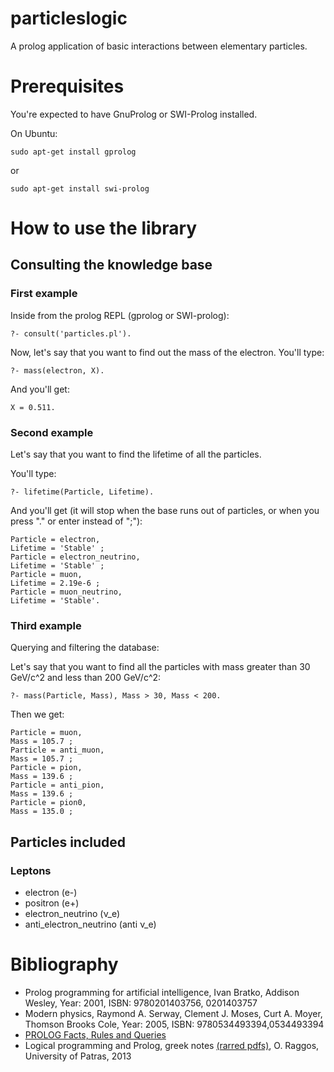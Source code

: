 # particleslogic
A prolog application of basic interactions between elementary particles.

# Prerequisites

You're expected to have GnuProlog or SWI-Prolog installed.

On Ubuntu:

`sudo apt-get install gprolog` 

or

`sudo apt-get install swi-prolog`

# How to use the library

## Consulting the knowledge base

### First example
Inside from the prolog REPL (gprolog or SWI-prolog):

`?- consult('particles.pl').`

Now, let's say that you want to find out the mass of the electron. You'll type:

`?- mass(electron, X).`

And you'll get:

`X = 0.511.`

### Second example

Let's say that you want to find the lifetime of all the particles.

You'll type:

`?- lifetime(Particle, Lifetime).`

And you'll get (it will stop when the base runs out of particles, or when you press "." or enter instead of ";"):

```
Particle = electron,
Lifetime = 'Stable' ;
Particle = electron_neutrino,
Lifetime = 'Stable' ;
Particle = muon,
Lifetime = 2.19e-6 ;
Particle = muon_neutrino,
Lifetime = 'Stable'.
```

### Third example

Querying and filtering the database:

Let's say that you want to find all the particles with mass greater than 30 GeV/c^2 and less than 200 GeV/c^2:

`?- mass(Particle, Mass), Mass > 30, Mass < 200.`

Then we get:

```
Particle = muon,
Mass = 105.7 ;
Particle = anti_muon,
Mass = 105.7 ;
Particle = pion,
Mass = 139.6 ;
Particle = anti_pion,
Mass = 139.6 ;
Particle = pion0,
Mass = 135.0 ;
```

## Particles included

### Leptons
* electron (e-)
* positron (e+)
* electron_neutrino (ν_e)
* anti_electron_neutrino (anti ν_e)

# Bibliography
* Prolog programming for artificial intelligence, Ivan Bratko, Addison Wesley, Year: 2001, ISBN: 9780201403756, 0201403757
* Modern physics, Raymond A. Serway, Clement J. Moses, Curt A. Moyer, Thomson Brooks Cole, Year: 2005, ISBN: 9780534493394,0534493394
* [PROLOG Facts, Rules and Queries](http://www.cs.trincoll.edu/~ram/cpsc352/notes/prolog/factsrules.html)
* Logical programming and Prolog, greek notes [(rarred pdfs)](http://www.math.upatras.gr/~ragos/main_files/LP.rar), O. Raggos, University of Patras, 2013
